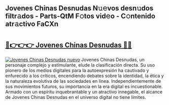 ## Jovenes Chinas Desnudas N𝚞𝚎vos desn𝚞dos filtr𝚊dos - Parts-QtM F𝚘tos vid𝚎o - C𝚘ntenido atr𝚊ctivo FaCXn

# <h2><a href="http://mb16mci.tromn.icu/?c=Jovenes+Chinas+Desnudas">🔗👉👉👉 Jovenes Chinas Desnudas 🔗🔗</a></h2>

[![Jovenes Chinas Desnudas nuevo](https://i.imgur.com/pEAQMta.gif)](http://mb16mci.tromn.icu/?c=Jovenes+Chinas+Desnudas)
Jovenes Chinas Desnudas, un personaje complejo y estimulante, elude la clasificación directa. Su uso pionero de los medios digitales para la autoexpresión ha cautivado y enfurecido a los críticos, encendiendo debates sobre la identidad, la ética y la naturaleza evolutiva de las sociedades en línea. Independientemente de sus movimientos futuros, su importancia en la era digital es incuestionable. Armado con un espíritu inquebrantable y un atractivo innegable, el alcance de Jovenes Chinas Desnudas en el universo digital no tiene límites.
